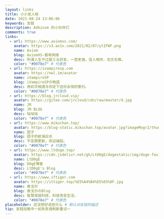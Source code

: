 ```yaml
---
layout: links
title: 小小友人帐
date: 2021-08-24 13:06:06
keywords: 友链
description: Adkinsm 的小伙伴们
comments: true
links:
  - url: https://www.axiomxs.com/
    avatar: https://s3.ax1x.com/2021/02/07/ytIFWF.png
    name: Axiom
    blog: AxiomXS-极帝网络
    desc: 所谓人生不过是三五好友，一壶老酒，佳人相伴，无灾无难。
    color: "#0078e7" # 代表色
  - url: https://ivampiresp.com
    avatar: https://nwl.im/avatar
    name: iVampireSP
    blog: iVampireSPの物語
    desc: 用初次相遇与你定下这份永恒的誓约。
    color: "#0078e7" # 代表色
  - url: https://blog.jrcloud.vip/
    avatar: https://gitee.com/jrcloud/cdn/raw/master/d.jpg
    name: JR
    blog: JR BLOG
    desc: 咕咕咕
    color: "#0078e7" # 代表色
  - url: https://www.mikuchan.top/
    avatar: https://blog-static.mikuchan.top/avatar.jpg?imageMogr2/thumbnail/!20p/format/webp/blur/1x0/quality/70/w/256/h/256
    name: 团子
    blog: 团子的航海日志
    desc: 不定期更新，欢迎捕捉。
    color: "#0078e7" # 代表色
  - url: https://www.ltdoge.top/
    avatar: https://cdn.jsdelivr.net/gh/LtD0gE/dogestatic/img/doge-favicon.ico
    name: LtD0gE
    blog: D0gE博客
    desc: LtD0gE's Blog
    color: "#0078e7" # 代表色
  - url: https://www.iftiger.com
    avatar: https://ittiger.top/%E5%A4%B4%E5%83%8F.jpg
    name: 泰戈尔
    blog: 泰戈尔のBlog
    desc: 智慧成就科技，科技改变生活。
    color: "#0078e7" # 代表色
placeholder: 还没想好说些什么 # 默认对友链的描述
tip: 友链加载中～如失败请刷新重试～
---
```

